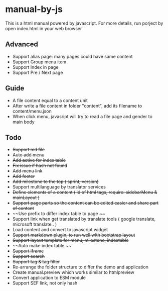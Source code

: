 # manual-by-js

This is a html manual powered by javascript. For more details, run porject by open index.html in your web browser

## Advanced
- Support alias page: many pages could have same content
- Support Group menu item
- Support Index in page
- Support Pre / Next page

## Guide
- A file content equal to a content unit
- After write a file content in folder "content", add  its filename to content/menu.json
- When click menu, javasript will try to read a file page and gender to main body


## Todo

- ~~Support md file~~
- ~~Auto add menu~~
- ~~Add active for index table~~
- ~~Fix issue if hash not found~~
- ~~Add menu link~~
- ~~Add footer~~
- ~~Add milestone to the top ( sprint, version)~~
- Support multilanguage by translator services
- ~~Define elements of a content ( id of html tags, require: sidebarMenu & mainLayout )~~
- ~~Support page parts so the content can be edited easier and share part of content~~
- ~~Use prefix to differ index table to page ~~
- Support link when get translated by translate tools ( google translate, microsoft translate.. )
- Load content and convert to javascript widget
- ~~Support markdown plugin, to run well with bootstrap layout~~
- ~~Support layout template for menu, milestone, indextable~~
- ~~Auto make index table ~~
- ~~Support iframe~~
- ~~Support search~~
- ~~Support tag & tag filter~~
- Re-arrange the folder structure to differ the demo and application
- Create manual.preview which works similar to htmlpreview
- Convert application to ESM module
- Support SEF link, not only hash
